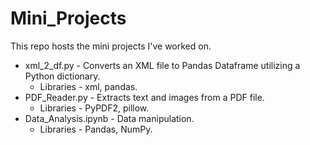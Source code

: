 # Mini_Projects
This repo hosts the mini projects I've worked on.

- xml_2_df.py - Converts an XML file to Pandas Dataframe utilizing a Python dictionary.<br>
  - Libraries - xml, pandas.<br>
- PDF_Reader.py - Extracts text and images from a PDF file.
  - Libraries - PyPDF2, pillow.<br>
- Data_Analysis.ipynb - Data manipulation.
  - Libraries - Pandas, NumPy.<br>